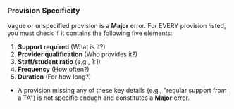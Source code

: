 ### Provision Specificity
Vague or unspecified provision is a **Major** error. For EVERY provision listed, you must check if it contains the following five elements:
1.  **Support required** (What is it?)
2.  **Provider qualification** (Who provides it?)
3.  **Staff/student ratio** (e.g., 1:1)
4.  **Frequency** (How often?)
5.  **Duration** (For how long?)
*   A provision missing any of these key details (e.g., "regular support from a TA") is not specific enough and constitutes a **Major** error.